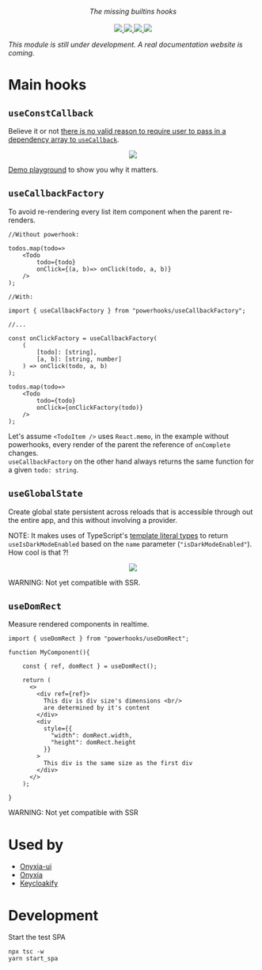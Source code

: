 <p align="center">
    <i>The missing builtins hooks</i>
    <br>
    <br>
    <a href="https://github.com/garronej/powerhooks/actions">
      <img src="https://github.com/garronej/powerhooks/workflows/ci/badge.svg?branch=master">
    </a>
    <a href="https://bundlephobia.com/package/powerhooks">
      <img src="https://img.shields.io/bundlephobia/minzip/powerhooks">
    </a>
    <a href="https://www.npmjs.com/package/powerhooks">
      <img src="https://img.shields.io/npm/dw/powerhooks">
    </a>
    <a href="https://github.com/garronej/powerhooks/blob/main/LICENSE">
      <img src="https://img.shields.io/npm/l/powerhooks">
    </a>
</p>
<!--
<p align="center">
  <a href="https://www.powerhooks.dev">Home</a>
  -
  <a href="https://docs.powerhooks.dev">Documentation</a>
</p>
-->

<i>This module is still under development. A real documentation website is coming.</i>  


# Main hooks

## `useConstCallback`

Believe it or not [there is no valid reason to require user to pass in a dependency
array to `useCallback`](https://stackoverflow.com/questions/65890278/why-cant-usecallback-always-return-the-same-ref).

<p align="center">
  <img src="https://www.powerhooks.dev/static/media/useConstCallback.07317f8f.png">
</p>

[Demo playground](https://stackblitz.com/edit/react-ts-fyrwng?file=index.tsx) to show you why it matters.

## `useCallbackFactory`

To avoid re-rendering every list item component when the parent re-renders.

```tsx
//Without powerhook: 

todos.map(todo=> 
    <Todo 
        todo={todo}
        onClick={(a, b)=> onClick(todo, a, b)}
    />
);

//With: 

import { useCallbackFactory } from "powerhooks/useCallbackFactory";

//...

const onClickFactory = useCallbackFactory(
    (
        [todo]: [string],
        [a, b]: [string, number]
    ) => onClick(todo, a, b)
);

todos.map(todo=> 
    <Todo 
        todo={todo}
        onClick={onClickFactory(todo)}
    />
);
```

Let's assume `<TodoItem />` uses `React.memo`, in the example without powerhooks, 
every render of the parent the reference of `onComplete` changes.  
`useCallbackFactory` on the other hand always returns the same function for a given `todo: string`.  

## `useGlobalState`

Create global state persistent across reloads that is accessible through out the entire app, and this without involving a provider.

NOTE: It makes uses of TypeScript's [template literal types](https://www.typescriptlang.org/docs/handbook/release-notes/typescript-4-1.html#template-literal-types) to return 
`useIsDarkModeEnabled` based on the `name` parameter (`"isDarkModeEnabled"`).  
How cool is that ?!

<p align="center">
  <img src="https://user-images.githubusercontent.com/6702424/137588840-b40ec4a4-288e-4d23-981a-9dd834bcd794.png">
</p>

WARNING: Not yet compatible with SSR.  

## `useDomRect`

Measure rendered components in realtime.

```tsx
import { useDomRect } from "powerhooks/useDomRect";

function MyComponent(){

    const { ref, domRect } = useDomRect();

    return (
      <>
        <div ref={ref}> 
          This div is div size's dimensions <br/>
          are determined by it's content 
        </div>
        <div
          style={{
            "width": domRect.width,
            "height": domRect.height
          }}
        > 
          This div is the same size as the first div
        </div>
      </>
    );

}
```

WARNING: Not yet compatible with SSR  

# Used by

- [Onyxia-ui](https://github.com/InseeFrLab/onyxia-ui)
- [Onyxia](https://github.com/InseeFrLab/onyxia-web)
- [Keycloakify](https://github.com/InseeFrLab/keycloakify)
# Development

Start the test SPA

```
npx tsc -w
yarn start_spa
```
